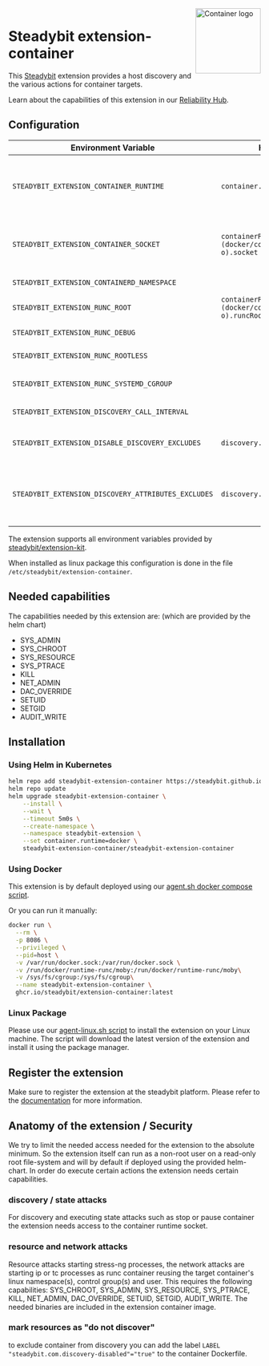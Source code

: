 <img src="./logo.svg" height="130" align="right" alt="Container logo">

# Steadybit extension-container

This [Steadybit](https://www.steadybit.com/) extension provides a host discovery and the various actions for container
targets.

Learn about the capabilities of this extension in
our [Reliability Hub](https://hub.steadybit.com/extension/com.steadybit.extension_container).

## Configuration

| Environment Variable                                | Helm value                                             | Meaning                                                                                                                    | Required | Default |
|-----------------------------------------------------|--------------------------------------------------------|----------------------------------------------------------------------------------------------------------------------------|----------|---------|
| `STEADYBIT_EXTENSION_CONTAINER_RUNTIME`             | `container.runtime`                                    | The container runtime to user either `docker`, `containerd` or `cri-o`. Will be automatically configured if not specified. | yes      | (auto)  |
| `STEADYBIT_EXTENSION_CONTAINER_SOCKET`              | `containerRuntimes.(docker/containerd/cri-o).socket`   | The socket used to connect to the container runtime. Will be automatically configured if not specified.                    | yes      | (auto)  |
| `STEADYBIT_EXTENSION_CONTAINERD_NAMESPACE`          |                                                        | The containerd namespace to use.                                                                                           | yes      | k8s.io  |
| `STEADYBIT_EXTENSION_RUNC_ROOT`                     | `containerRuntimes.(docker/containerd/cri-o).runcRoot` | The runc root to use.                                                                                                      | yes      | (auto)  |
| `STEADYBIT_EXTENSION_RUNC_DEBUG`                    |                                                        | Activate debug mode for runc.                                                                                              | yes      | k8s.io  |
| `STEADYBIT_EXTENSION_RUNC_ROOTLESS`                 |                                                        | Set value for runc --rootless parameter                                                                                    | yes      | k8s.io  |
| `STEADYBIT_EXTENSION_RUNC_SYSTEMD_CGROUP`           |                                                        | Set value for runc --systemd-cgroup parameter                                                                              | yes      | k8s.io  |
| `STEADYBIT_EXTENSION_DISCOVERY_CALL_INTERVAL`       |                                                        | Interval for container discovery                                                                                           | false    | `30s`   |
| `STEADYBIT_EXTENSION_DISABLE_DISCOVERY_EXCLUDES`    | `discovery.disableExcludes`                            | Ignore discovery excludes specified by `steadybit.com/discovery-disabled`                                                  | false    | `false` |
| `STEADYBIT_EXTENSION_DISCOVERY_ATTRIBUTES_EXCLUDES` | `discovery.attributes.excludes`                        | List of Target Attributes which will be excluded during discovery. Checked by key equality and supporting trailing "*"     | false    |         |

The extension supports all environment variables provided by [steadybit/extension-kit](https://github.com/steadybit/extension-kit#environment-variables).

When installed as linux package this configuration is done in the file `/etc/steadybit/extension-container`.

## Needed capabilities

The capabilities needed by this extension are: (which are provided by the helm chart)

- SYS_ADMIN
- SYS_CHROOT
- SYS_RESOURCE
- SYS_PTRACE
- KILL
- NET_ADMIN
- DAC_OVERRIDE
- SETUID
- SETGID
- AUDIT_WRITE

## Installation

### Using Helm in Kubernetes

```sh
helm repo add steadybit-extension-container https://steadybit.github.io/extension-container
helm repo update
helm upgrade steadybit-extension-container \
    --install \
    --wait \
    --timeout 5m0s \
    --create-namespace \
    --namespace steadybit-extension \
    --set container.runtime=docker \
    steadybit-extension-container/steadybit-extension-container
```

### Using Docker

This extension is by default deployed using
our [agent.sh docker compose script](https://docs.steadybit.com/install-and-configure/install-agent/install-as-docker-container).

Or you can run it manually:

```sh
docker run \
  --rm \
  -p 8086 \
  --privileged \
  --pid=host \
  -v /var/run/docker.sock:/var/run/docker.sock \
  -v /run/docker/runtime-runc/moby:/run/docker/runtime-runc/moby\
  -v /sys/fs/cgroup:/sys/fs/cgroup\
  --name steadybit-extension-container \
  ghcr.io/steadybit/extension-container:latest
```

### Linux Package

Please use our [agent-linux.sh script](https://docs.steadybit.com/install-and-configure/install-agent/install-on-linux-hosts) to install the
extension on your Linux machine.
The script will download the latest version of the extension and install it using the package manager.

## Register the extension

Make sure to register the extension at the steadybit platform. Please refer to
the [documentation](https://docs.steadybit.com/integrate-with-steadybit/extensions/extension-installation) for more
information.

## Anatomy of the extension / Security

We try to limit the needed access needed for the extension to the absolute minimum. So the extension itself can run as a
non-root user on a read-only root file-system and will by default if deployed using the provided helm-chart.
In order do execute certain actions the extension needs certain capabilities.

### discovery / state attacks

For discovery and executing state attacks such as stop or pause container the extension needs access to the container
runtime socket.

### resource and network attacks

Resource attacks starting stress-ng processes, the network attacks are starting ip or tc processes as runc container
reusing the target container's linux namespace(s), control group(s) and user.
This requires the following capabilities: SYS_CHROOT, SYS_ADMIN, SYS_RESOURCE, SYS_PTRACE, KILL, NET_ADMIN, DAC_OVERRIDE, SETUID,
SETGID, AUDIT_WRITE.
The needed binaries are included in the extension container image.

### mark resources as "do not discover"

to exclude container from discovery you can add the label `LABEL "steadybit.com.discovery-disabled"="true"` to the container Dockerfile.
